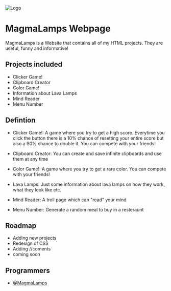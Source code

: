 
![Logo](https://magmalamps.github.io/images/Magmalamps.png)


# MagmaLamps Webpage

MagmaLamps is a Website that contains all of my HTML projects. They are useful, funny and informative!


## Projects included

- Clicker Game!
- Clipboard Creator
- Color Game!
- Information about Lava Lamps
- Mind Reader
- Menu Number


## Defintion

- Clicker Game!: A game where you try to get a high score. Everytime you click the button there is a 10% chance of resetting your entire score but also a 90% chance
to double it. You can compete with your friends!

- Clipboard Creator: You can create and save infinite clipboards and use them at any time

- Color Game!: A game where you try to get a rare color. You can compete with your friends!

- Lava Lamps: Just some information about lava lamps on how they work, what they look like etc.

- Mind Reader: A troll page which can "read" your mind

- Menu Number: Generate a random meal to buy in a resteraunt


## Roadmap

- Adding new projects
- Redesign of CSS
- Adding //coments
- coming soon



## Programmers

- [@MagmaLamps](https://github.com/magmalamps)


